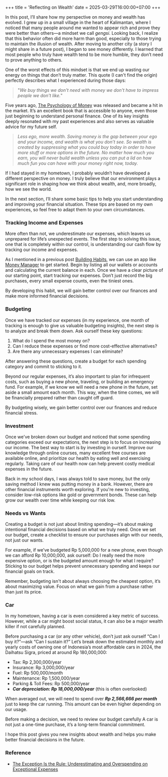 +++
title = 'Reflecting on Wealth'
date = 2025-03-29T16:00:00+07:00
+++

In this post, I’ll share how my perspective on money and wealth has evolved. I grew up in a small village in the heart of Kalimantan, where I noticed that many people around me wanted to appear rich and prove they were better than others—a mindset we call *gengsi*. Looking back, I realize that this behavior often did more harm than good, especially to those trying to maintain the illusion of wealth. After moving to another city (a story I might share in a future post), I began to see money differently. I learned that most people who truly have wealth tend to be more humble, they don’t need to prove anything to others.

One of the worst effects of this mindset is that we end up wasting our energy on things that don’t truly matter. This quote (I can't find the origin) perfectly describes what I experienced during those days:
> "_We buy things we don't need with money we don't have to impress people we don't like._"

Five years ago, [The Psychology of Money](https://www.goodreads.com/book/show/41881472-the-psychology-of-money) was released and became a hit in the market. It’s an excellent book that is accessible to anyone, even those just beginning to understand personal finance. One of its key insights deeply resonated with my past experiences and also serves as valuable advice for my future self.

> _Less ego, more wealth. Saving money is the gap between your ego and your income, and wealth is what you don’t see. So wealth is created by suppressing what you could buy today in order to have more stuff or more options in the future. No matter how much you earn, you will never build wealth unless you can put a lid on how much fun you can have with your money right now, today._

If I had stayed in my hometown, I probably wouldn’t have developed a different perspective on money. I truly believe that our environment plays a significant role in shaping how we think about wealth, and, more broadly, how we see the world.

In the next section, I’ll share some basic tips to help you start understanding and improving your financial situation. These tips are based on my own experiences, so feel free to adapt them to your own circumstances.

### Tracking Income and Expenses
More often than not, we underestimate our expenses, which leaves us unprepared for life’s unexpected events. The first step to solving this issue, one that is completely within our control, is understanding our cash flow by tracking our income and expenses.

As I mentioned in a previous post [Building Habits](https://blog.mfrazi.me/posts/building-habits/), we can use an app like [Money Manager](https://www.realbyteapps.com/) to get started. Begin by listing all our wallets or accounts and calculating the current balance in each. Once we have a clear picture of our starting point, start tracking our expenses. Don’t just record the big purchases, every small expense counts, even the tiniest ones.

By developing this habit, we will gain better control over our finances and make more informed financial decisions.

### Budgeting
Once we have tracked our expenses (in my experience, one month of tracking is enough to give us valuable budgeting insights), the next step is to analyze and break them down. Ask ourself these key questions:
1. What do I spend the most money on?
2. Can I reduce these expenses or find more cost-effective alternatives?
3. Are there any unnecessary expenses I can eliminate?

After answering these questions, create a budget for each spending category and commit to sticking to it.

Beyond our regular expenses, it’s also important to plan for infrequent costs, such as buying a new phone, traveling, or building an emergency fund. For example, if we know we will need a new phone in the future, set aside a small amount each month. This way, when the time comes, we will be financially prepared rather than caught off guard.

By budgeting wisely, we gain better control over our finances and reduce financial stress.

### Investment
Once we've broken down our budget and noticed that some spending categories exceed our expectations, the next step is to focus on increasing our income. The best way to start is by investing in ourself. Improve our knowledge through online courses, many excellent free courses are available online, and prioritize our health by eating well and exercising regularly. Taking care of our health now can help prevent costly medical expenses in the future.

Back in my school days, I was always told to save money, but the only saving method I knew was putting money in a bank. However, there are other financial instruments worth exploring. If you're new to investing, consider low-risk options like gold or government bonds. These can help grow our wealth over time while keeping our risk low.

### Needs vs Wants
Creating a budget is not just about limiting spending—it’s about making intentional financial decisions based on what we truly need. Once we set our budget, create a checklist to ensure our purchases align with our needs, not just our wants.

For example, if we’ve budgeted Rp 5,000,000 for a new phone, even though we can afford Rp 10,000,000, ask ourself: Do I really need the more expensive option, or is the budgeted amount enough for what I require? Sticking to our budget helps prevent unnecessary spending and keeps our financial goals on track.

Remember, budgeting isn't about always choosing the cheapest option, it’s about maximizing value. Focus on what we gain from a purchase rather than just its price.

### Car
In my hometown, having a car is even considered a key metric of success. However, while a car might boost social status, it can also be a major wealth killer if not carefully planned.

Before purchasing a car (or any other vehicle), don’t just ask ourself “Can I buy it?”—ask “Can I sustain it?” Let’s break down the estimated monthly and yearly costs of owning one of Indonesia’s most affordable cars in 2024, the Daihatsu Sigra, priced at around Rp 180,000,000:
- Tax: Rp 2,300,000/year
- Insurance: Rp 3,000,000/year
- Fuel: Rp 500,000/month
- Maintenance: Rp 1,500,000/year
- Parking & Toll Fees: Rp 500,000/year
- ***Car depreciation: Rp 18,000,000/year*** (this is often overlooked)

When averaged out, we will need to spend over **_Rp 2,566,666 per month_** just to keep the car running. This amount can be even higher depending on our usage.

Before making a decision, we need to review our budget carefully A car is not just a one-time purchase, it’s a long-term financial commitment.

I hope this post gives you new insights about wealth and helps you make better financial decisions in the future.

### Reference
- [The Exception Is the Rule: Underestimating and Overspending on Exceptional Expenses](https://academic.oup.com/jcr/article-abstract/39/4/800/1798285)